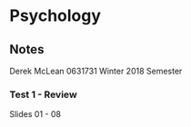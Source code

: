 # Psychology
## Notes

Derek McLean
0631731
Winter 2018 Semester
### Test 1 - Review
Slides 01 - 08
